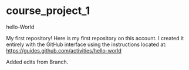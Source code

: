 # course_project_1
hello-World

My first repository!
Here is my first repository on this account.
I created it entirely with the GitHub interface using the instructions located at:
https://guides.github.com/activities/hello-world

Added edits from Branch.
